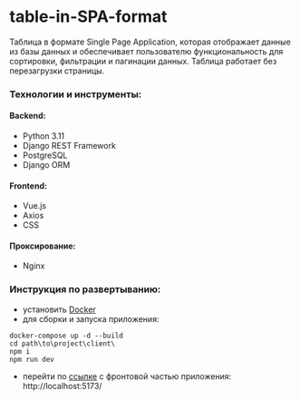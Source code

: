 # table-in-SPA-format

Таблица в формате Single Page Application, которая отображает данные из базы данных
и обеспечивает пользователю функциональность для сортировки, фильтрации и пагинации данных.
Таблица работает без перезагрузки страницы.

### Технологии и инструменты:
#### Backend:
- Python 3.11
- Django REST Framework
- PostgreSQL
- Django ORM
#### Frontend:
- Vue.js
- Axios
- CSS
#### Проксирование:
- Nginx

### Инструкция по развертыванию:

- установить [Docker](https://docs.docker.com/engine/install/)
- для сборки и запуска приложения:

```text
docker-compose up -d --build
cd path\to\project\client\
npm i
npm run dev
```

- перейти по [ссылке](http://localhost:5173/) с фронтовой частью приложения: http://localhost:5173/
